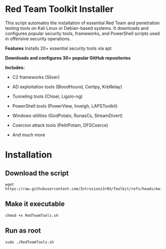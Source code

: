 
# Red Team Toolkit Installer


This script automates the installation of essential Red Team and penetration testing tools on Kali Linux or Debian-based systems. It downloads and configures popular security tools, frameworks, and PowerShell scripts used in offensive security operations.

**Features**
Installs 20+ essential security tools via apt

**Downloads and configures 30+ popular GitHub repositories**

**Includes:**

* C2 frameworks (Sliver)

* AD exploitation tools (BloodHound, Certipy, KrbRelay)

* Tunneling tools (Chisel, Ligolo-ng)

* PowerShell tools (PowerView, Inveigh, LAPSToolkit)

* Windows utilities (GodPotato, RunasCs, StreamDivert)

* Coercion attack tools (PetitPotam, DFSCoerce)

* And much more

# Installation

## Download the script
```
wget https://raw.githubusercontent.com/Intrusionz3r0X/Toolkit/refs/heads/main/RedTeamTools.sh
```
## Make it executable
```
chmod +x RedTeamTools.sh
```
## Run as root
```
sudo ./RedTeamTools.sh
```

